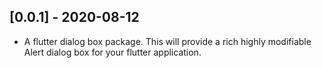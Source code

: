 ## [0.0.1] - 2020-08-12

* A flutter dialog box package. This will provide a rich highly modifiable Alert dialog box for your flutter application.
